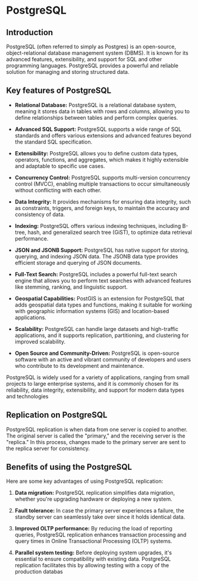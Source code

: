 # PostgreSQL

## Introduction

PostgreSQL (often referred to simply as Postgres) is an open-source, object-relational database management system (DBMS). It is known for its advanced features, extensibility, and support for SQL and other programming languages. PostgreSQL provides a powerful and reliable solution for managing and storing structured data.

## Key features of PostgreSQL

- **Relational Database:** PostgreSQL is a relational database system, meaning it stores data in tables with rows and columns, allowing you to define relationships between tables and perform complex queries.

- **Advanced SQL Support:** PostgreSQL supports a wide range of SQL standards and offers various extensions and advanced features beyond the standard SQL specification.

- **Extensibility:** PostgreSQL allows you to define custom data types, operators, functions, and aggregates, which makes it highly extensible and adaptable to specific use cases.

- **Concurrency Control:** PostgreSQL supports multi-version concurrency control (MVCC), enabling multiple transactions to occur simultaneously without conflicting with each other.

- **Data Integrity:** It provides mechanisms for ensuring data integrity, such as constraints, triggers, and foreign keys, to maintain the accuracy and consistency of data.

- **Indexing:** PostgreSQL offers various indexing techniques, including B-tree, hash, and generalized search tree (GiST), to optimize data retrieval performance.

- **JSON and JSONB Support:** PostgreSQL has native support for storing, querying, and indexing JSON data. The JSONB data type provides efficient storage and querying of JSON documents.

- **Full-Text Search:** PostgreSQL includes a powerful full-text search engine that allows you to perform text searches with advanced features like stemming, ranking, and linguistic support.

- **Geospatial Capabilities:** PostGIS is an extension for PostgreSQL that adds geospatial data types and functions, making it suitable for working with geographic information systems (GIS) and location-based applications.

- **Scalability:** PostgreSQL can handle large datasets and high-traffic applications, and it supports replication, partitioning, and clustering for improved scalability.

- **Open Source and Community-Driven:** PostgreSQL is open-source software with an active and vibrant community of developers and users who contribute to its development and maintenance.

PostgreSQL is widely used for a variety of applications, ranging from small projects to large enterprise systems, and it is commonly chosen for its reliability, data integrity, extensibility, and support for modern data types and technologies

## Replication on PostgreSQL

PostgreSQL replication is when data from one server is copied to another. The original server is called the "primary," and the receiving server is the "replica." In this process, changes made to the primary server are sent to the replica server for consistency.

## Benefits of using the PostgreSQL

Here are some key advantages of using PostgreSQL replication:

1. **Data migration:** PostgreSQL replication simplifies data migration, whether you're upgrading hardware or deploying a new system.

2. **Fault tolerance:** In case the primary server experiences a failure, the standby server can seamlessly take over since it holds identical data.

3. **Improved OLTP performance:** By reducing the load of reporting queries, PostgreSQL replication enhances transaction processing and query times in Online Transactional Processing (OLTP) systems.

4. **Parallel system testing:** Before deploying system upgrades, it's essential to ensure compatibility with existing data. PostgreSQL replication facilitates this by allowing testing with a copy of the production databas

